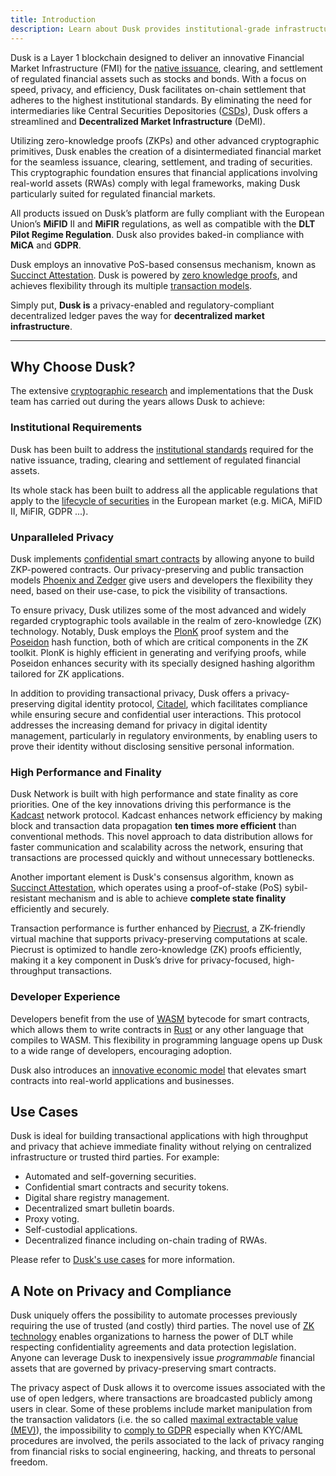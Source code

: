 ```yaml
---
title: Introduction
description: Learn about Dusk provides institutional-grade infrastructure for regulated financial markets.
---
```



Dusk is a Layer 1 blockchain designed to deliver an innovative Financial Market Infrastructure (FMI) for the [native issuance](/learn/tokenization-comparison#native-issuance), clearing, and settlement of regulated financial assets such as stocks and bonds. With a focus on speed, privacy, and efficiency, Dusk facilitates on-chain settlement that adheres to the highest institutional standards. By eliminating the need for intermediaries like Central Securities Depositories ([CSDs](/learn/deep-dive/assets-and-regulations/dematerialization#role-of-csds)), Dusk offers a streamlined and **Decentralized Market Infrastructure** (DeMI).

Utilizing zero-knowledge proofs (ZKPs) and other advanced cryptographic primitives, Dusk enables the creation of a disintermediated financial market for the seamless issuance, clearing, settlement, and trading of securities. This cryptographic foundation ensures that financial applications involving real-world assets (RWAs) comply with legal frameworks, making Dusk particularly suited for regulated financial markets.

All products issued on Dusk’s platform are fully compliant with the European Union’s **MiFID** II and **MiFIR** regulations, as well as compatible with the **DLT Pilot Regime Regulation**. Dusk also provides baked-in compliance with **MiCA** and **GDPR**.

Dusk employs an innovative PoS-based consensus mechanism, known as [Succinct Attestation](/learn/deep-dive/succinct-attestation).
Dusk is powered by [zero knowledge proofs](/learn/deep-dive/cryptography/zkp), and achieves flexibility through its multiple [transaction models](/learn/tx-models#transaction-models-on-dusk).

Simply put, **Dusk is** a privacy-enabled and regulatory-compliant decentralized ledger paves the way for **decentralized market infrastructure**.

<hr className="subsection" />

## Why Choose Dusk?
The extensive [cryptographic research](/learn/deep-dive/additional-resources#research-papers) and implementations that the Dusk team has carried out during the years allows Dusk to achieve:


### Institutional Requirements

Dusk has been built to address the [institutional standards](/learn/tokenization-comparison#meeting-institutional-standards) required for the native issuance, trading, clearing and settlement of regulated financial assets.

Its whole stack has been built to address all the applicable regulations that apply to the [lifecycle of securities](/learn/deep-dive/assets-and-regulations/lifecycle) in the European market (e.g. MiCA, MiFID II, MiFIR, GDPR ...).


### Unparalleled Privacy

Dusk implements [confidential smart contracts](/developer/smart-contract/guides/my-first-contract) by allowing anyone to build ZKP-powered contracts. Our privacy-preserving and public transaction models [Phoenix and Zedger](/learn/tx-models#transaction-models-on-dusk) give users and developers the flexibility they need, based on their use-case, to pick the visibility of transactions. 

To ensure privacy, Dusk utilizes some of the most advanced and widely regarded cryptographic tools available in the realm of zero-knowledge (ZK) technology. Notably, Dusk employs the [PlonK](/learn/deep-dive/cryptography/plonk) proof system and the [Poseidon](/learn/deep-dive/cryptography/hashing#poseidon-hash) hash function, both of which are critical components in the ZK toolkit. PlonK is highly efficient in generating and verifying proofs, while Poseidon enhances security with its specially designed hashing algorithm tailored for ZK applications. 

In addition to providing transactional privacy, Dusk offers a privacy-preserving digital identity protocol, [Citadel](/developer/digital-identity/protocol), which facilitates compliance while ensuring secure and confidential user interactions. This protocol addresses the increasing demand for privacy in digital identity management, particularly in regulatory environments, by enabling users to prove their identity without disclosing sensitive personal information.

### High Performance and Finality

Dusk Network is built with high performance and state finality as core priorities. One of the key innovations driving this performance is the [Kadcast](https://github.com/dusk-network/kadcast/blob/main/README.md) network protocol. Kadcast enhances network efficiency by making block and transaction data propagation **ten times more efficient** than conventional methods. This novel approach to data distribution allows for faster communication and scalability across the network, ensuring that transactions are processed quickly and without unnecessary bottlenecks.

Another important element is Dusk's consensus algorithm, known as [Succinct Attestation](/learn/deep-dive/succinct-attestation), which operates using a proof-of-stake (PoS) sybil-resistant mechanism and is able to achieve **complete state finality** efficiently and securely.

Transaction performance is further enhanced by [Piecrust](/learn/deep-dive/piecrust), a ZK-friendly virtual machine that supports privacy-preserving computations at scale. Piecrust is optimized to handle zero-knowledge (ZK) proofs efficiently, making it a key component in Dusk’s drive for privacy-focused, high-throughput transactions.

### Developer Experience

Developers benefit from the use of [WASM](https://webassembly.org/) bytecode for smart contracts, which allows them to write contracts in [Rust](/developer/smart-contract/guides/my-first-contract) or any other language that compiles to WASM. This flexibility in programming language opens up Dusk to a wide range of developers, encouraging adoption.

Dusk also introduces an [innovative economic model](/learn/deep-dive/economic-protocol) that elevates smart contracts into real-world applications and businesses.


## Use Cases

Dusk is ideal for building transactional applications with high throughput and privacy that achieve immediate finality without relying on centralized infrastructure or trusted third parties. For example: 

- Automated and self-governing securities.
- Confidential smart contracts and security tokens.
- Digital share registry management.
- Decentralized smart bulletin boards.
- Proxy voting.
- Self-custodial applications.
- Decentralized finance including on-chain trading of RWAs.

Please refer to [Dusk's use cases](https://dusk.network/pages/usecases) for more information.

## A Note on Privacy and Compliance

Dusk uniquely offers the possibility to automate processes previously requiring the use of trusted (and costly) third parties. The novel use of [ZK technology](/learn/deep-dive/cryptography/zkp) enables organizations to harness the power of DLT while respecting confidentiality agreements and data protection legislation. Anyone can leverage Dusk to inexpensively issue *programmable* financial assets that are governed by privacy-preserving smart contracts.

The privacy aspect of Dusk allows it to overcome issues associated with the use of open ledgers, where transactions are broadcasted publicly among users in clear. Some of these problems include market manipulation from the transaction validators (i.e. the so called [maximal extractable value (MEV)](https://ethereum.org/en/developers/docs/mev/)), the impossibility to [comply to GDPR](https://www.europarl.europa.eu/RegData/etudes/STUD/2019/634445/EPRS_STU(2019)634445_EN.pdf) especially when KYC/AML procedures are involved, the perils associated to the lack of privacy ranging from financial risks to social engineering, hacking, and threats to personal freedom.

